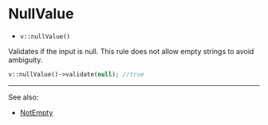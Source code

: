 # NullValue

- `v::nullValue()`

Validates if the input is null. This rule does not allow empty strings to avoid ambiguity.

```php
v::nullValue()->validate(null); //true
```

***
See also:

  * [NotEmpty](NotEmpty.md)
